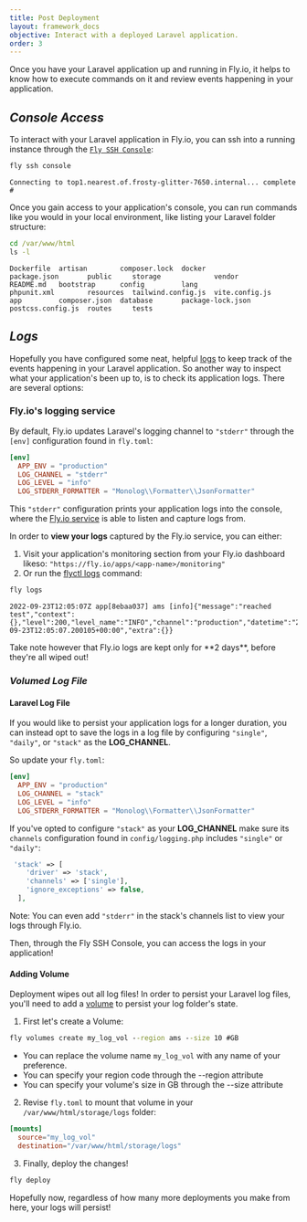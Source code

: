```yaml
---
title: Post Deployment
layout: framework_docs
objective: Interact with a deployed Laravel application.
order: 3
---
```


Once you have your Laravel application up and running in Fly.io, it helps to know how to execute commands on it and review events happening in your application.

## _Console Access_
To interact with your Laravel application in Fly.io, you can ssh into a running instance through the [`Fly SSH Console`](/docs/flyctl/ssh-console/):
```cmd
fly ssh console
```
```output
Connecting to top1.nearest.of.frosty-glitter-7650.internal... complete
# 
```
Once you gain access to your application's console, you can run commands like you would in your local environment, like listing your Laravel folder structure:

```cmd
cd /var/www/html
ls -l
```
```output
Dockerfile  artisan        composer.lock  docker             package.json       public     storage             vendor
README.md   bootstrap      config         lang               phpunit.xml        resources  tailwind.config.js  vite.config.js
app         composer.json  database       package-lock.json  postcss.config.js  routes     tests
```
<p></p>

## _Logs_

Hopefully you have configured some neat, helpful [logs](https://laravel.com/docs/9.x/logging) to keep track of the events happening in your Laravel application. 
So another way to inspect what your application's been up to, is to check its application logs. There are several options:

### Fly.io's logging service

By default, Fly.io updates Laravel's logging channel to `"stderr"` through the `[env]` configuration found in `fly.toml`:

```toml
[env]
  APP_ENV = "production"
  LOG_CHANNEL = "stderr"
  LOG_LEVEL = "info"
  LOG_STDERR_FORMATTER = "Monolog\\Formatter\\JsonFormatter"
```
This `"stderr"` configuration prints your application logs into the console, where the [Fly.io service](/docs/getting-started/working-with-fly-apps/#viewing-logs) is able to listen and capture logs from. 

In order to **view your logs** captured by the Fly.io service, you can either:

1. Visit your application's monitoring section from your Fly.io dashboard likeso: `"https://fly.io/apps/<app-name>/monitoring"`
2. Or run the [flyctl logs](/docs/flyctl/logs/) command:

```cmd
fly logs
```
```output
2022-09-23T12:05:07Z app[8ebaa037] ams [info]{"message":"reached test","context":{},"level":200,"level_name":"INFO","channel":"production","datetime":"2022-09-23T12:05:07.200105+00:00","extra":{}}
```

<div class="callout">
Take note however that Fly.io logs are kept only for **2 days**, before they're all wiped out! 
</div>

### _Volumed Log File_

#### Laravel Log File

If you would like to persist your application logs for a longer duration, you can instead opt to save the logs in a log file by configuring `"single"`, `"daily"`, or `"stack"` as the **LOG_CHANNEL**. 

So update your `fly.toml`:
```toml
[env]
  APP_ENV = "production"
  LOG_CHANNEL = "stack"
  LOG_LEVEL = "info"
  LOG_STDERR_FORMATTER = "Monolog\\Formatter\\JsonFormatter"
```
If you've opted to configure `"stack"` as your **LOG_CHANNEL** make sure its `channels` configuration found in `config/logging.php` includes `"single"` or `"daily"`: 
```php
 'stack' => [
    'driver' => 'stack',
    'channels' => ['single'],
    'ignore_exceptions' => false,
  ],
```

Note: You can even add `"stderr"` in the stack's channels list to view your logs through Fly.io.

<aside class="callout">
  Then, through the Fly SSH Console, you can access the logs in your application!
</aside>

#### Adding Volume

Deployment wipes out all log files! In order to persist your Laravel log files, you'll need to add a [volume](/docs/reference/volumes/) to persist your log folder's state.


1) First let's create a Volume:

```cmd
fly volumes create my_log_vol --region ams --size 10 #GB
```

- You can replace the volume name `my_log_vol` with any name of your preference.
- You can specify your region code through the --region attribute
- You can specify your volume's size in GB through the --size attribute

2) Revise `fly.toml` to mount that volume in your `/var/www/html/storage/logs` folder:

```toml
[mounts]
  source="my_log_vol"
  destination="/var/www/html/storage/logs"
```

3) Finally, deploy the changes!
```cmd
fly deploy
```

<aside class="callout">
  Hopefully now, regardless of how many more deployments you make from here, your logs will persist!
</aside>







